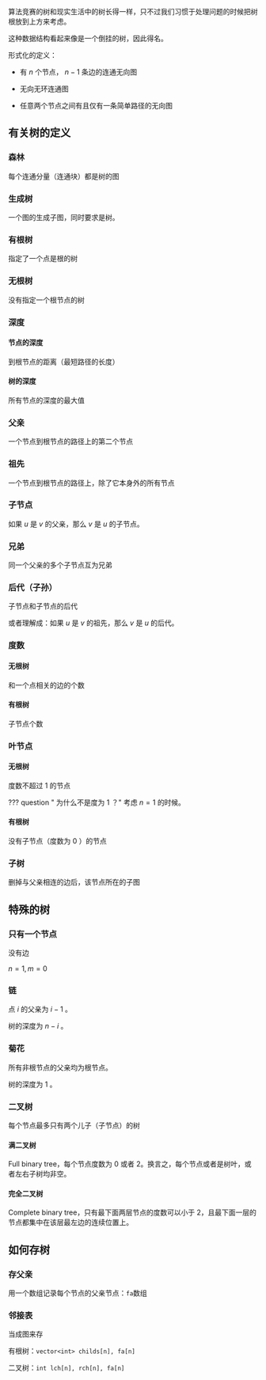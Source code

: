 算法竞赛的树和现实生活中的树长得一样，只不过我们习惯于处理问题的时候把树根放到上方来考虑。

这种数据结构看起来像是一个倒挂的树，因此得名。

形式化的定义：

-   有 $n$ 个节点， $n-1$ 条边的连通无向图

-   无向无环连通图

-   任意两个节点之间有且仅有一条简单路径的无向图

## 有关树的定义

### 森林

每个连通分量（连通块）都是树的图

### 生成树

一个图的生成子图，同时要求是树。

### 有根树

指定了一个点是根的树

### 无根树

没有指定一个根节点的树

### 深度

#### 节点的深度

到根节点的距离（最短路径的长度）

#### 树的深度

所有节点的深度的最大值

### 父亲

一个节点到根节点的路径上的第二个节点

### 祖先

一个节点到根节点的路径上，除了它本身外的所有节点

### 子节点

如果 $u$ 是 $v$ 的父亲，那么 $v$ 是 $u$ 的子节点。

### 兄弟

同一个父亲的多个子节点互为兄弟

### 后代（子孙）

子节点和子节点的后代

或者理解成：如果 $u$ 是 $v$ 的祖先，那么 $v$ 是 $u$ 的后代。

### 度数

#### 无根树

和一个点相关的边的个数

#### 有根树

子节点个数

### 叶节点

#### 无根树

度数不超过 $1$ 的节点

??? question " 为什么不是度为 $1$ ？"
    考虑 $n = 1$ 的时候。

#### 有根树

没有子节点（度数为 $0$ ）的节点

### 子树

删掉与父亲相连的边后，该节点所在的子图

## 特殊的树

### 只有一个节点

没有边

 $n = 1, m = 0$ 

### 链

点 $i$ 的父亲为 $i - 1$ 。

树的深度为 $n - i$ 。

### 菊花

所有非根节点的父亲均为根节点。

树的深度为 $1$ 。

### 二叉树

每个节点最多只有两个儿子（子节点）的树

#### 满二叉树

Full binary tree，每个节点度数为 0 或者 2。换言之，每个节点或者是树叶，或者左右子树均非空。

#### 完全二叉树

Complete binary tree，只有最下面两层节点的度数可以小于 2，且最下面一层的节点都集中在该层最左边的连续位置上。

## 如何存树

### 存父亲

用一个数组记录每个节点的父亲节点：`fa`数组

### 邻接表

当成图来存

有根树：`vector<int> childs[n], fa[n]`

二叉树：`int lch[n], rch[n], fa[n]`
